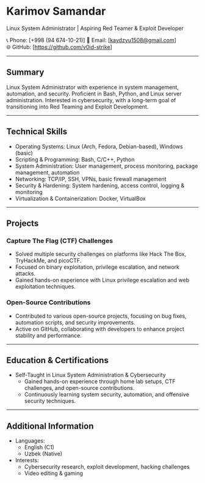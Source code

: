# Karimov Samandar

Linux System Administrator | Aspiring Red Teamer & Exploit Developer

📞 Phone: [+998 (94 674-10-21)]
📧 Email: [kaydzyu1508@gmail.com]  
🌐 GitHub: [https://github.com/v0id-strike]  

---

## Summary
Linux System Administrator with experience in system management, automation, and security. Proficient in Bash, Python, and Linux server administration. Interested in cybersecurity, with a long-term goal of transitioning into Red Teaming and Exploit Development.

---

## Technical Skills
- Operating Systems: Linux (Arch, Fedora, Debian-based), Windows (basic)
- Scripting & Programming: Bash, C/C++, Python
- System Administration: User management, process monitoring, package management, automation
- Networking: TCP/IP, SSH, VPNs, basic firewall management
- Security & Hardening: System hardening, access control, logging & monitoring
- Virtualization & Containerization: Docker, VirtualBox

---

## Projects
### Capture The Flag (CTF) Challenges
- Solved multiple security challenges on platforms like Hack The Box, TryHackMe, and picoCTF.
- Focused on binary exploitation, privilege escalation, and network attacks.
- Gained hands-on experience with Linux privilege escalation and web exploitation techniques.

### Open-Source Contributions
- Contributed to various open-source projects, focusing on bug fixes, automation scripts, and security improvements.
- Active on GitHub, collaborating with developers to enhance project stability and performance.

---

## Education & Certifications
- Self-Taught in Linux System Administration & Cybersecurity
  - Gained hands-on experience through home lab setups, CTF challenges, and open-source contributions.
  - Continuously learning system security, automation, and offensive security techniques.

---

## Additional Information
- Languages:  
  - English (C1)  
  - Uzbek (Native)  
- Interests:  
  - Cybersecurity research, exploit development, hacking challenges  
  - Video editing & gaming  